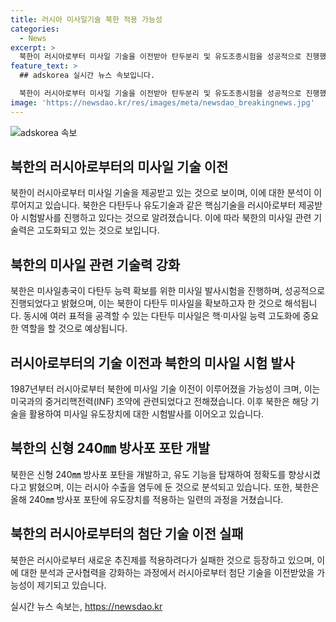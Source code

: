 ```yaml
---
title: 러시아 미사일기술 북한 적용 가능성
categories:
  - News
excerpt: >
  북한이 러시아로부터 미사일 기술을 이전받아 탄두분리 및 유도조종시험을 성공적으로 진행했다고 발표하며 관측이 나왔다. 북한은 러시아로부터 유도장치 기술을 이전받았을 가능성이 크며, 러시아와의 군사협력으로 새로운 추진제 등을 적용하려 시행착오를 겪기도 했다. 북한은 이를 통해 미사일의 정확성을 높일 수 있다는 전망이 나왔다. 동시에 북한은 240㎜ 방사포 포탄에 유도장치를 적용하며 국방경제사업으로 무기 수출에 나서고 있다는 분석도 제기되고 있다.
feature_text: >
  ## adskorea 실시간 뉴스 속보입니다.

  북한이 러시아로부터 미사일 기술을 이전받아 탄두분리 및 유도조종시험을 성공적으로 진행했다고 발표하며 관측이 나왔다. 북한은 러시아로부터 유도장치 기술을 이전받았을 가능성이 크며, 러시아와의 군사협력으로 새로운 추진제 등을 적용하려 시행착오를 겪기도 했다. 북한은 이를 통해 미사일의 정확성을 높일 수 있다는 전망이 나왔다. 동시에 북한은 240㎜ 방사포 포탄에 유도장치를 적용하며 국방경제사업으로 무기 수출에 나서고 있다는 분석도 제기되고 있다.
image: 'https://newsdao.kr/res/images/meta/newsdao_breakingnews.jpg'
---
```


<p><img src="https://newsdao.kr/res/images/meta/newsdao_breakingnews.jpg" alt="adskorea 속보" /></p>

<h2 data-ke-size="size26">북한의 러시아로부터의 미사일 기술 이전</h2>

<p data-ke-size="size16">북한이 러시아로부터 미사일 기술을 제공받고 있는 것으로 보이며, 이에 대한 분석이 이루어지고 있습니다. 북한은 다탄두나 유도기술과 같은 핵심기술을 러시아로부터 제공받아 시험발사를 진행하고 있다는 것으로 알려졌습니다. 이에 따라 북한의 미사일 관련 기술력은 고도화되고 있는 것으로 보입니다.</p>

<h2 data-ke-size="size26">북한의 미사일 관련 기술력 강화</h2>

<p data-ke-size="size16">북한은 미사일총국이 다탄두 능력 확보를 위한 미사일 발사시험을 진행하며, 성공적으로 진행되었다고 밝혔으며, 이는 북한이 다탄두 미사일을 확보하고자 한 것으로 해석됩니다. 동시에 여러 표적을 공격할 수 있는 다탄두 미사일은 핵·미사일 능력 고도화에 중요한 역할을 할 것으로 예상됩니다.</p>

<h2 data-ke-size="size26">러시아로부터의 기술 이전과 북한의 미사일 시험 발사</h2>

<p data-ke-size="size16">1987년부터 러시아로부터 북한에 미사일 기술 이전이 이루어졌을 가능성이 크며, 이는 미국과의 중거리핵전력(INF) 조약에 관련되었다고 전해졌습니다. 이후 북한은 해당 기술을 활용하여 미사일 유도장치에 대한 시험발사를 이어오고 있습니다.</p>

<h2 data-ke-size="size26">북한의 신형 240㎜ 방사포 포탄 개발</h2>

<p data-ke-size="size16">북한은 신형 240㎜ 방사포 포탄을 개발하고, 유도 기능을 탑재하여 정확도를 향상시켰다고 밝혔으며, 이는 러시아 수출을 염두에 둔 것으로 분석되고 있습니다. 또한, 북한은 올해 240㎜ 방사포 포탄에 유도장치를 적용하는 일련의 과정을 거쳤습니다.</p>

<h2 data-ke-size="size26">북한의 러시아로부터의 첨단 기술 이전 실패</h2>

<p data-ke-size="size16">북한은 러시아로부터 새로운 추진제를 적용하려다가 실패한 것으로 등장하고 있으며, 이에 대한 분석과 군사협력을 강화하는 과정에서 러시아로부터 첨단 기술을 이전받았을 가능성이 제기되고 있습니다.</p>
실시간 뉴스 속보는, <a href="https://newsdao.kr" rel="dofollow">https://newsdao.kr</a>


